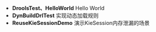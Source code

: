 * **DroolsTest、HelloWorld** Hello World
* **DynBuildDrlTest** 实现动态加载规则
* **ReuseKieSessionDemo** 演示KieSession内存泄漏的场景